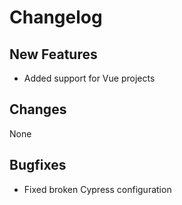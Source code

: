 # Changelog

## New Features

- Added support for Vue projects

## Changes

None

## Bugfixes

- Fixed broken Cypress configuration
